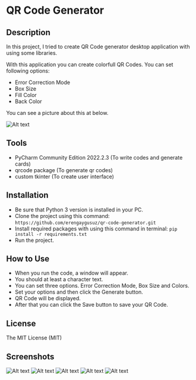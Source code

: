 # QR Code Generator

## Description

In this project, I tried to create QR Code generator desktop application with using some libraries.<br />

With this application you can create colorfull QR Codes. You can set following options:

* Error Correction Mode
* Box Size
* Fill Color
* Back Color

You can see a picture about this at below.

![Alt text](/images/qr-code-generator.png)

## Tools

* PyCharm Community Edition 2022.2.3 (To write codes and generate cards)
* qrcode package (To generate qr codes)
* custom tkinter (To create user interface)

## Installation

* Be sure that Python 3 version is installed in your PC.
* Clone the project using this command: ``` https://github.com/erengaygusuz/qr-code-generator.git ```
* Install required packages with using this command in terminal: ``` pip install -r requirements.txt ```
* Run the project.

## How to Use

* When you run the code, a window will appear.
* You should at least a character text.
* You can set three options. Error Correction Mode, Box Size and Colors.
* Set your options and then click the Generate button.
* QR Code will be displayed.
* After that you can click the Save button to save your QR Code.

## License

The MIT License (MIT)

## Screenshots

![Alt text](/images/01-qr-code-generator.png)
![Alt text](/images/02-qr-code-generator.png)
![Alt text](/images/03-qr-code-generator.png)
![Alt text](/images/04-qr-code-generator.png)
![Alt text](/images/05-qr-code-generator.png)
